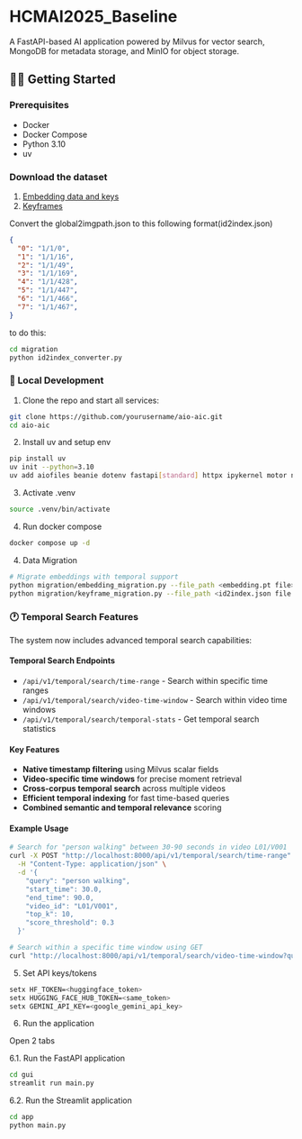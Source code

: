 # HCMAI2025_Baseline

A FastAPI-based AI application powered by Milvus for vector search, MongoDB for metadata storage, and MinIO for object storage.

## 🧑‍💻 Getting Started

### Prerequisites
- Docker
- Docker Compose
- Python 3.10
- uv

### Download the dataset
1. [Embedding data and keys](https://www.kaggle.com/datasets/anhnguynnhtinh/embedding-data)
2. [Keyframes](https://www.kaggle.com/datasets/anhnguynnhtinh/aic-keyframe-batch-one)


Convert the global2imgpath.json to this following format(id2index.json)
```json
{
  "0": "1/1/0",
  "1": "1/1/16",
  "2": "1/1/49",
  "3": "1/1/169",
  "4": "1/1/428",
  "5": "1/1/447",
  "6": "1/1/466",
  "7": "1/1/467",
}
```
to do this:
```bash
cd migration
python id2index_converter.py
```


### 🔧 Local Development
1. Clone the repo and start all services:
```bash
git clone https://github.com/yourusername/aio-aic.git
cd aio-aic
```

2. Install uv and setup env
```bash
pip install uv
uv init --python=3.10
uv add aiofiles beanie dotenv fastapi[standard] httpx ipykernel motor nicegui numpy open-clip-torch pydantic-settings pymilvus streamlit torch typing-extensions usearch uvicorn
```

3. Activate .venv
```bash
source .venv/bin/activate
```
4. Run docker compose
```bash
docker compose up -d
```

4. Data Migration 
```bash
# Migrate embeddings with temporal support
python migration/embedding_migration.py --file_path <embedding.pt file> --id2index_path <id2index.json file path>
python migration/keyframe_migration.py --file_path <id2index.json file path>
```

### 🕐 Temporal Search Features

The system now includes advanced temporal search capabilities:

#### Temporal Search Endpoints
- `/api/v1/temporal/search/time-range` - Search within specific time ranges
- `/api/v1/temporal/search/video-time-window` - Search within video time windows  
- `/api/v1/temporal/search/temporal-stats` - Get temporal search statistics

#### Key Features
- **Native timestamp filtering** using Milvus scalar fields
- **Video-specific time windows** for precise moment retrieval
- **Cross-corpus temporal search** across multiple videos
- **Efficient temporal indexing** for fast time-based queries
- **Combined semantic and temporal relevance** scoring

#### Example Usage
```bash
# Search for "person walking" between 30-90 seconds in video L01/V001
curl -X POST "http://localhost:8000/api/v1/temporal/search/time-range" \
  -H "Content-Type: application/json" \
  -d '{
    "query": "person walking",
    "start_time": 30.0,
    "end_time": 90.0,
    "video_id": "L01/V001",
    "top_k": 10,
    "score_threshold": 0.3
  }'

# Search within a specific time window using GET
curl "http://localhost:8000/api/v1/temporal/search/video-time-window?query=sunset&video_id=L02/V003&start_time=120.5&end_time=185.2"
```

5. Set API keys/tokens
```bash
setx HF_TOKEN=<huggingface_token>
setx HUGGING_FACE_HUB_TOKEN=<same_token>
setx GEMINI_API_KEY=<google_gemini_api_key>
```

6. Run the application

Open 2 tabs

6.1. Run the FastAPI application
```bash
cd gui
streamlit run main.py
```

6.2. Run the Streamlit application
```bash
cd app
python main.py
```